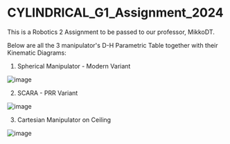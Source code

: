 # CYLINDRICAL_G1_Assignment_2024
This is a Robotics 2 Assignment to be passed to our professor, MikkoDT.



Below are all the 3 manipulator's D-H Parametric Table together with their Kinematic Diagrams:
1. Spherical Manipulator - Modern Variant

![image](https://github.com/yoboiqk/CYLINDRICAL_G1_Assignment_2024/assets/157883261/94656544-e5e4-495b-928d-6e702427f4a0)


2. SCARA - PRR Variant

![image](https://github.com/yoboiqk/CYLINDRICAL_G1_Assignment_2024/assets/157883261/f4a36946-d5c6-4b07-ab80-ce2b05ead828)


3. Cartesian Manipulator on Ceiling

![image](https://github.com/yoboiqk/CYLINDRICAL_G1_Assignment_2024/assets/157883261/1cc9a198-deab-45d3-ba13-76f6cf3890b2)

